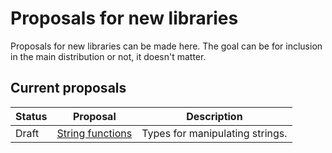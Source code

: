# Proposals for new libraries #
Proposals for new libraries can be made here. The goal can be for inclusion in the main distribution or not, it doesn't matter.


## Current proposals ##

| Status | Proposal               | Description                               |
| ------ | ---------------------- | ----------------------------------------- |
| Draft  | [String functions][1]  | Types for manipulating strings.           |

[1]: /core/string_functions.md
